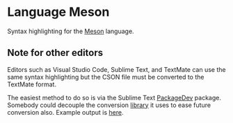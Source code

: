 # Language Meson

Syntax highlighting for the [Meson](http://mesonbuild.com/) language.

## Note for other editors

Editors such as Visual Studio Code, Sublime Text, and TextMate can use the same
syntax highlighting but the CSON file must be converted to the TextMate format.

The easiest method to do so is via the Sublime Text [PackageDev](https://packagecontrol.io/packages/PackageDev)
package. Somebody could decouple the conversion [library](https://github.com/SublimeText/PackageDev/tree/master/plugins/lib/fileconv)
it uses to ease future conversion also. Example output is [here](https://gist.github.com/TingPing/02aea7422dacaded3a35a6ba12fc3757).
